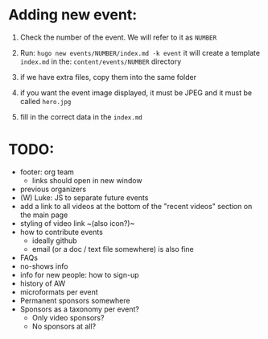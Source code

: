 # Adding new event:

  1. Check the number of the event. We will refer to it as `NUMBER`

  2. Run:
  `hugo new events/NUMBER/index.md -k event`
  it will create a template `index.md` in the: `content/events/NUMBER` directory

  3. if we have extra files, copy them into the same folder  

  4. if you want the event image displayed, it must be JPEG and it must be called `hero.jpg`
  
  5. fill in the correct data in the `index.md`


# TODO:
  * footer: org team
    * links should open in new window
  * previous organizers
  * (W) Luke: JS to separate future events
  * add a link to all videos at the bottom of the "recent videos" section on the main page
  * styling of video link ~(also icon?)~
  * how to contribute events
    * ideally github
    * email (or a doc / text file somewhere) is also fine
  * FAQs
  * no-shows info
  * info for new people: how to sign-up
  * history of AW
  * microformats per event
  * Permanent sponsors somewhere
  * Sponsors as a taxonomy per event?
    * Only video sponsors?
    * No sponsors at all?